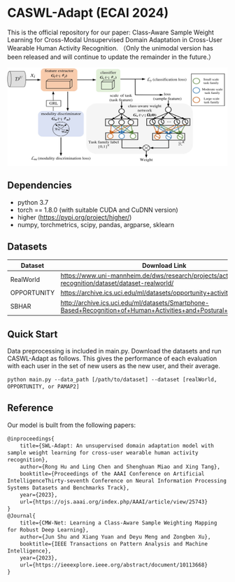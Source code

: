 # CASWL-Adapt (ECAI 2024)
This is the official repository for our paper: Class-Aware Sample Weight Learning for Cross-Modal Unsupervised Domain Adaptation in Cross-User Wearable Human Activity Recognition. （Only the unimodal version has been released and will continue to update the remainder in the future.）

![CASWL-Adapt_framework](CASWL-Adapt.jpg)

## Dependencies
* python 3.7
* torch == 1.8.0 (with suitable CUDA and CuDNN version)
* higher (https://pypi.org/project/higher/)
* numpy, torchmetrics, scipy, pandas, argparse, sklearn

## Datasets

| Dataset | Download Link |
| -- | -- |
| RealWorld | https://www.uni-mannheim.de/dws/research/projects/activity-recognition/dataset/dataset-realworld/ |
| OPPORTUNITY | https://archive.ics.uci.edu/ml/datasets/opportunity+activity+recognition |
| SBHAR | http://archive.ics.uci.edu/ml/datasets/Smartphone-Based+Recognition+of+Human+Activities+and+Postural+Transitions |

## Quick Start

Data preprocessing is included in main.py. Download the datasets and run CASWL-Adapt as follows. This gives the performance of each evaluation with each user in the set of new users as the new user, and their average.
```
python main.py --data_path [/path/to/dataset] --dataset [realWorld, OPPORTUNITY, or PAMAP2] 
```

## Reference

Our model is built from the following papers:
```
@inproceedings{
    title={SWL-Adapt: An unsupervised domain adaptation model with sample weight learning for cross-user wearable human activity recognition},
    author={Rong Hu and Ling Chen and Shenghuan Miao and Xing Tang},
    booktitle={Proceedings of the AAAI Conference on Artificial IntelligenceThirty-seventh Conference on Neural Information Processing Systems Datasets and Benchmarks Track},
    year={2023},
    url={https://ojs.aaai.org/index.php/AAAI/article/view/25743}
}
@Journal{
    title={CMW-Net: Learning a Class-Aware Sample Weighting Mapping for Robust Deep Learning},
    author={Jun Shu and Xiang Yuan and Deyu Meng and Zongben Xu},
    booktitle={IEEE Transactions on Pattern Analysis and Machine Intelligence},
    year={2023},
    url={https://ieeexplore.ieee.org/abstract/document/10113668}
}

```
